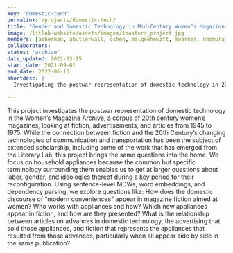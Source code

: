 ```yaml
---
key: 'domestic-tech'
permalink: /projects/domestic-tech/
title: "Gender and Domestic Technology in Mid-Century Women’s Magazines"
image: /litlab-website/assets/images/toasters_project.jpg
members: [asherman, abutlerwall, cchen, malgeehewitt, mwarner, nnomura, qdombrowski, zleniarska]
collaborators:
status: 'archive'
date_updated: 2022-03-15
start_date: 2021-09-01
end_date: 2022-06-15
shortdesc: |
  Investigating the postwar representation of domestic technology in 20th century women’s magazines
  
---
```


This project investigates the postwar representation of domestic technology in the Women’s Magazine Archive, a corpus of 20th century women’s magazines, looking at fiction, advertisements, and articles from 1945 to 1975. While the connection between fiction and the 20th Century’s changing technologies of communication and transportation has been the subject of extended scholarship, including some of the work that has emerged from the Literary Lab, this project brings the same questions into the home. We focus on household appliances because the common but specific terminology surrounding them enables us to get at larger questions about labor, gender, and ideologies thereof during a key period for their reconfiguration. Using sentence-level MDWs, word embeddings, and dependency parsing, we explore questions like: How does the domestic discourse of “modern conveniences” appear in magazine fiction aimed at women? Who works with appliances and how? Which new appliances appear in fiction, and how are they presented? What is the relationship between articles on advances in domestic technology, the advertising that sold those appliances, and fiction that represents the appliances that resulted from those advances, particularly when all appear side by side in the same publication?